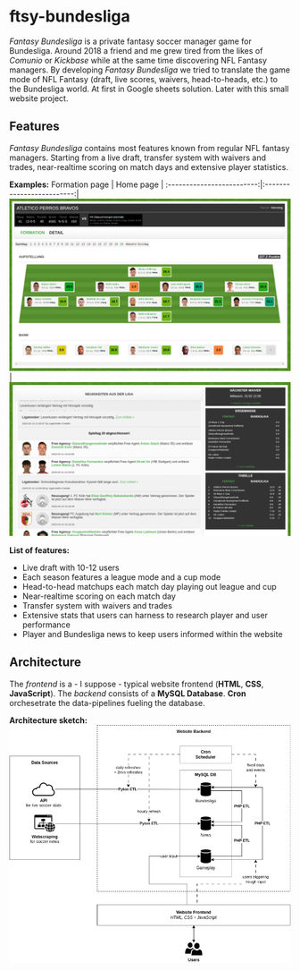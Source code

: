 # ftsy-bundesliga

*Fantasy Bundesliga* is a private fantasy soccer manager game for Bundesliga. Around 2018 a friend and me grew tired from the likes of *Comunio* or 
*Kickbase* while at the same time discovering NFL Fantasy managers. By developing *Fantasy Bundesliga* we tried to translate the game mode of NFL Fantasy (draft, live scores, waivers, head-to-heads, etc.) to the Bundesliga world. At first in Google sheets solution. Later with this small website project.

## Features

*Fantasy Bundesliga* contains most features known from regular NFL fantasy managers. Starting from a live draft, transfer system with waivers and trades, near-realtime scoring on match days and extensive player statistics.

**Examples:**
Formation page           |  Home page         |
:-------------------------:|:-------------------------:|
![](/documentation/ftsy-buli-screenshot-aufstellung.png)  |  ![](/documentation/ftsy-buli-screenshot-home.png)

**List of features:**
* Live draft with 10-12 users
* Each season features a league mode and a cup mode
* Head-to-head matchups each match day playing out league and cup
* Near-realtime scoring on each match day
* Transfer system with waivers and trades
* Extensive stats that users can harness to research player and user performance
* Player and Bundesliga news to keep users informed within the website

## Architecture

The *frontend* is a - I suppose - typical website frontend (**HTML**, **CSS**, **JavaScript**). The *backend* consists of a **MySQL Database**. **Cron** orchesetrate the data-pipelines fueling the database.  

**Architecture sketch:**
![Architecture sketch of Fantasy Bundesliga](/documentation/ftsy-buli-architecture-sketch.png)
